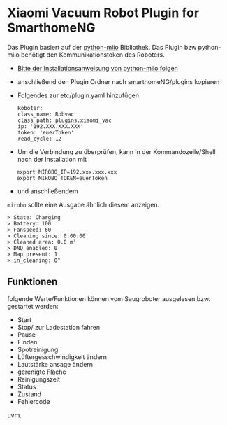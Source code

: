 # Xiaomi Vacuum Robot Plugin for SmarthomeNG
Das Plugin basiert auf der [python-miio](https://github.com/rytilahti/python-miio) Bibliothek. Das Plugin bzw python-miio benötigt den Kommunikationstoken des Roboters. 

- [Bitte der Installationsanweisung von python-miio folgen](https://python-miio.readthedocs.io/en/latest/discovery.html#installation)
- anschließend den Plugin Ordner nach smarthomeNG/plugins kopieren
- Folgendes zur etc/plugin.yaml hinzufügen

    ```
    Roboter:
    class_name: Robvac
    class_path: plugins.xiaomi_vac
    ip: '192.XXX.XXX.XXX'
    token: 'euerToken'
    read_cycle: 12
    ```
    
- Um die Verbindung zu überprüfen, kann in der Kommandozeile/Shell nach der Installation mit 

```
   export MIROBO_IP=192.xxx.xxx.xxx
   export MIROBO_TOKEN=euerToken
```
   
- und anschließendem

```mirobo```
sollte eine Ausgabe ähnlich diesem anzeigen.
```
> State: Charging
> Battery: 100
> Fanspeed: 60
> Cleaning since: 0:00:00
> Cleaned area: 0.0 m²
> DND enabled: 0
> Map present: 1
> in_cleaning: 0"
```

## Funktionen

folgende Werte/Funktionen können vom Saugroboter ausgelesen bzw. gestartet werden:
- Start
- Stop/ zur Ladestation fahren
- Pause
- Finden
- Spotreinigung
- Lüftergesschwindigkeit ändern
- Lautstärke ansage ändern
- gerenigte Fläche
- Reinigungszeit
- Status
- Zustand
- Fehlercode

uvm.
